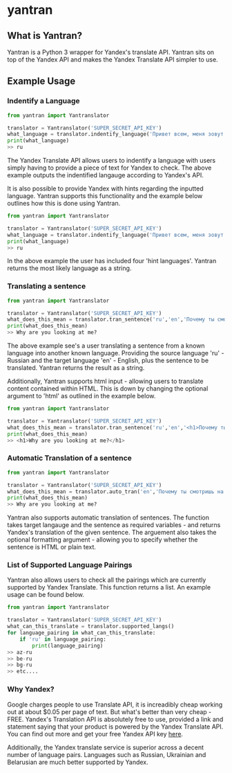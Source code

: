 # yantran
## What is Yantran?
Yantran is a Python 3 wrapper for Yandex's translate API. Yantran sits on top of the Yandex API and makes the Yandex Translate API simpler to use. 
## Example Usage
### Indentify a Language
```python
from yantran import Yantranslator

translator = Yantranslator('SUPER_SECRET_API_KEY')
what_language = translator.indentify_language('Привет всем, меня зовут Эдмунд')
print(what_language)
>> ru
```
The Yandex Translate API allows users to indentify a language with users simply having to provide a piece of text for Yandex to check. The above example outputs the indentified langauge according to Yandex's API. 

It is also possible to provide Yandex with hints regarding the inputted language. Yantran supports this functionality and the example below outlines how this is done using Yantran.
```python
from yantran import Yantranslator

translator = Yantranslator('SUPER_SECRET_API_KEY')
what_language = translator.indentify_language('Привет всем, меня зовут Эдмунд','en,ru,uk,kz')
print(what_language)
>> ru
```
In the above example the user has included four 'hint languages'. Yantran returns the most likely language as a string.
### Translating a sentence
```python
from yantran import Yantranslator

translator = Yantranslator('SUPER_SECRET_API_KEY')
what_does_this_mean = translator.tran_sentence('ru','en','Почему ты смотришь на меня?')
print(what_does_this_mean)
>> Why are you looking at me?
```
The above example see's a user translating a sentence from a known language into another known language. Providing the source language 'ru' - Russian and the target language 'en' - English, plus the sentence to be translated. Yantran returns the result as a string.

Additionally, Yantran supports html input - allowing users to translate content contained within HTML. This is down by changing the optional argument to 'html' as outlined in the example below.
```python
from yantran import Yantranslator

translator = Yantranslator('SUPER_SECRET_API_KEY')
what_does_this_mean = translator.tran_sentence('ru','en','<h1>Почему ты смотришь на меня?</h1>','html')
print(what_does_this_mean)
>> <h1>Why are you looking at me?</h1>
```
### Automatic Translation of a sentence
```python
from yantran import Yantranslator

translator = Yantranslator('SUPER_SECRET_API_KEY')
what_does_this_mean = translator.auto_tran('en','Почему ты смотришь на меня?')
print(what_does_this_mean)
>> Why are you looking at me?
```
Yantran also supports automatic translation of sentences. The function takes target langauge and the sentence as required variables - and returns Yandex's translation of the given sentence. The arguement also takes the optional formatting argument - allowing you to specify whether the sentence is HTML or plain text.

### List of Supported Language Pairings
Yantran also allows users to check all the pairings which are currently supported by Yandex Translate. This function returns a list. An example usage can be found below.
```python
from yantran import Yantranslator

translator = Yantranslator('SUPER_SECRET_API_KEY')
what_can_this_translate = translator.supported_langs()
for language_pairing in what_can_this_translate:
    if 'ru' in language_pairing:
        print(language_pairing)
>> az-ru
>> be-ru
>> bg-ru
>> etc....
```

### Why Yandex?
Google charges people to use Translate API, it is increadibly cheap working out at about $0.05 per page of text. But what's better than very cheap - FREE. Yandex's Translation API is absolutely free to use, provided a link and statement saying that your product is powered by the Yandex Translate API. You can find out more and get your free Yandex API key [here](https://tech.yandex.com/translate/).

Additionally, the Yandex translate service is superior across a decent number of language pairs. Languages such as Russian, Ukrainian and Belarusian are much better supported by Yandex. 
